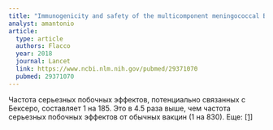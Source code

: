 ```yaml
---
title: "Immunogenicity and safety of the multicomponent meningococcal B vaccine (4CMenB) in children and adolescents: a systematic review and meta-analysis"
analyst: amantonio
article:
  type: article
  authors: Flacco
  year: 2018
  journal: Lancet
  link: https://www.ncbi.nlm.nih.gov/pubmed/29371070
  pubmed: 29371070
---
```


Частота серьезных побочных эффектов, потенциально связанных с Бексеро, составляет 1 на 185. Это в 4.5 раза выше, чем частота серьезных побочных эффектов от обычных вакцин (1 на 830). Еще: [[1]](https://www.ncbi.nlm.nih.gov/pubmed/25637290)
